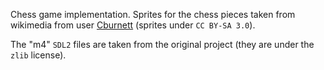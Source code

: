 Chess game implementation. Sprites for the chess pieces taken from wikimedia
from user [Cburnett](https://en.wikipedia.org/wiki/User:Cburnett/GFDL_images/Chess)
(sprites under `CC BY-SA 3.0`).

The "m4" `SDL2` files are taken from the original project (they are under the `zlib` license).

